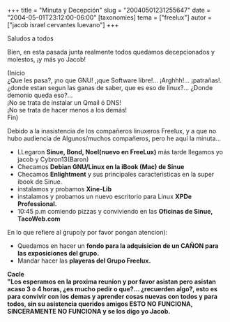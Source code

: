 +++
title = "Minuta y Decepción"
slug = "20040501231255647"
date = "2004-05-01T23:12:00-06:00"
[taxonomies]
tema = ["freelux"]
autor = ["jacob israel cervantes luevano"]
+++

Saludos a todos  

Bien, en esta pasada junta realmente todos quedamos decepcionados y
molestos, ¡y más yo Jacob!

<!-- more -->
  

(Inicio  
¿Que les pasa?, ¡no que GNU! ,¡que Software libre!... ¡Arghhh!...
¡patrañas!.  
¿donde estan segun las ganas de saber, que es eso de linux?... ¿Donde
demonio queda eso?...  
¡No se trata de instalar un Qmail ó DNS!  
¡No se trata de hacer menos a los demás!  
Fin)

Debido a la inasistencia de los compañeros linuxeros Freelux, y a que no
hubo audiencia de Algunos/muchos compañeros, pero he aquí la minuta...  

-   LLegaron **Sinue, Bond, Noel(nuevo en FreeLux)** más tarde llegamos
    yo jacob y Cybron13(Baron)
-   Checamos **Debian GNU/Linux en la iBook (Mac) de Sinue**
-   Checamos **Enlightment** y sus principales caracteristicas en la
    super ibook de Sinue.
-   instalamos y probamos **Xine-Lib**
-   instalamos y probamos un nuevo escritorio para Linux **XPDe
    Professional.**
-   10:45 p.m comiendo pizzas y conviviendo en las **Oficinas de Sinue,
    TacoWeb.com**

  
En lo que refiere al grupo(y por favor pongan atencion):  

-   Quedamos en hacer un **fondo para la adquisicion de un CAÑON para
    las exposiciones del grupo.**
-   Mandar hacer las **playeras del Grupo Freelux.**

**Cacle**  
**"Los esperamos en la proxima reunion y por favor asistan pero asistan
acaso 3 o 4 horas, ¿es mucho pedir o que?... ¿recuerden algo?, esto es
para convivir con los demas y aprender cosas nuevas con todos y para
todos, sin su asistencia queridos amigos ESTO NO FUNCIONA, SINCERAMENTE
NO FUNCIONA y se los digo yo Jacob.**

